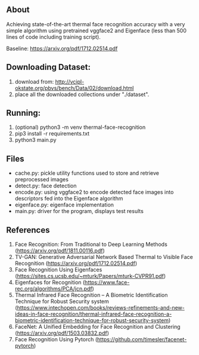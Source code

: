 ## About

Achieving state-of-the-art thermal face recognition accuracy with a very simple algorithm using pretrained vggface2 and Eigenface (less than 500 lines of code including training script).

Baseline: https://arxiv.org/pdf/1712.02514.pdf

## Downloading Dataset:

1. download from: http://vcipl-okstate.org/pbvs/bench/Data/02/download.html
2. place all the downloaded collections under "./dataset".

## Running:

1. (optional) python3 -m venv thermal-face-recognition
2. pip3 install -r requirements.txt
3. python3 main.py

## Files

- cache.py: pickle utility functions used to store and retrieve preprocessed images
- detect.py: face detection
- encode.py: using vggface2 to encode detected face images into descriptors fed into the Eigenface algorithm
- eigenface.py: eigenface implementation
- main.py: driver for the program, displays test results

## References
1. Face Recognition: From Traditional to Deep Learning Methods (https://arxiv.org/pdf/1811.00116.pdf)
2. TV-GAN: Generative Adversarial Network Based Thermal to Visible Face Recognition (https://arxiv.org/pdf/1712.02514.pdf)
3. Face Recognition Using Eigenfaces (https://sites.cs.ucsb.edu/~mturk/Papers/mturk-CVPR91.pdf)
4. Eigenfaces for Recognition (https://www.face-rec.org/algorithms/PCA/jcn.pdf)
5. Thermal Infrared Face Recognition – A Biometric Identification Technique for Robust Security system (https://www.intechopen.com/books/reviews-refinements-and-new-ideas-in-face-recognition/thermal-infrared-face-recognition-a-biometric-identification-technique-for-robust-security-system)
6. FaceNet: A Unified Embedding for Face Recognition and Clustering (https://arxiv.org/pdf/1503.03832.pdf)
7. Face Recognition Using Pytorch (https://github.com/timesler/facenet-pytorch)
